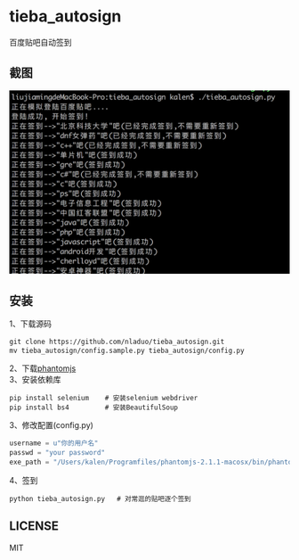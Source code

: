 # tieba_autosign
百度贴吧自动签到
## 截图
![截图](./screenshot.png)

## 安装
1、下载源码
``` shell
git clone https://github.com/nladuo/tieba_autosign.git
mv tieba_autosign/config.sample.py tieba_autosign/config.py
```
2、下载[phantomjs](http://phantomjs.org/)<br>
3、安装依赖库
``` shell
pip install selenium    # 安装selenium webdriver
pip install bs4         # 安装BeautifulSoup
```
3、修改配置(config.py)
``` python
username = u"你的用户名"
passwd = "your password"
exe_path = "/Users/kalen/Programfiles/phantomjs-2.1.1-macosx/bin/phantomjs"
```
4、签到
``` shell
python tieba_autosign.py   # 对常逛的贴吧逐个签到
```


## LICENSE
MIT
